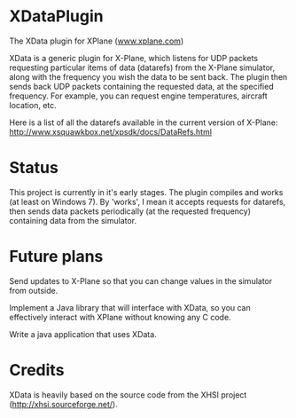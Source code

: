 XDataPlugin
===========

The XData plugin for XPlane (www.xplane.com)

XData is a generic plugin for X-Plane, which listens for UDP packets requesting particular items of data (datarefs) from the X-Plane simulator, along with the frequency you wish the data to be sent back.   The plugin then sends back UDP packets containing the requested data, at the specified frequency.  For example, you can request engine temperatures, aircraft location, etc.

Here is a list of all the datarefs available in the current version of X-Plane:
http://www.xsquawkbox.net/xpsdk/docs/DataRefs.html


Status
======
This project is currently in it's early stages.  The plugin compiles and works (at least on Windows 7).  By 'works', I mean it accepts requests for datarefs, then sends data packets periodically (at the requested frequency) containing data from the simulator.


Future plans
============
Send updates to X-Plane so that you can change values in the simulator from outside.

Implement a Java library that will interface with XData, so you can effectively interact with XPlane without knowing any C code.

Write a java application that uses XData.


Credits
=======
XData is heavily based on the source code from the XHSI project (http://xhsi.sourceforge.net/).

